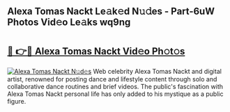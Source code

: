 ## Alexa Tomas Nackt Le𝚊k𝚎d N𝚞𝚍es - Part-6uW Photos Vid𝚎o Le𝚊ks wq9ng

# <h2><a href="http://fb3xiv.evod.top/?m=Alexa+Tomas+Nackt">🔗 👉🔴 Alexa Tomas Nackt Vid𝚎o Ph𝚘t𝚘s</a></h2>

[![Alexa Tomas Nackt N𝚞d𝚎s](https://i.imgur.com/8V9OHl7.gif)](http://fb3xiv.evod.top/?m=Alexa+Tomas+Nackt)
Web celebrity Alexa Tomas Nackt and digital artist, renowned for posting dance and lifestyle content through solo and collaborative dance routines and brief videos. The public's fascination with Alexa Tomas Nackt personal life has only added to his mystique as a public figure. 
